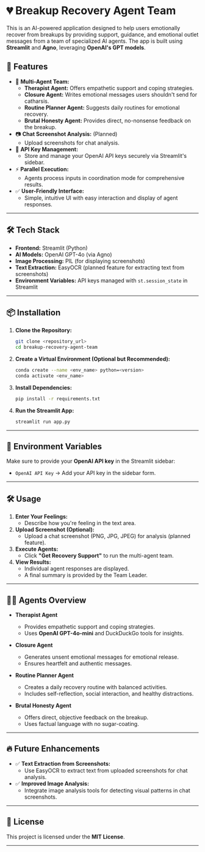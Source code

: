 
# 💔 Breakup Recovery Agent Team

This is an AI-powered application designed to help users emotionally recover from breakups by providing support, guidance, and emotional outlet messages from a team of specialized AI agents. The app is built using **Streamlit** and **Agno**, leveraging **OpenAI's GPT models**.

## 🚀 Features

- 🧠 **Multi-Agent Team:** 
    - **Therapist Agent:** Offers empathetic support and coping strategies.
    - **Closure Agent:** Writes emotional messages users shouldn't send for catharsis.
    - **Routine Planner Agent:** Suggests daily routines for emotional recovery.
    - **Brutal Honesty Agent:** Provides direct, no-nonsense feedback on the breakup.
- 📷 **Chat Screenshot Analysis:** (Planned)
    - Upload screenshots for chat analysis.
- 🔑 **API Key Management:**
    - Store and manage your OpenAI API keys securely via Streamlit's sidebar.
- ⚡ **Parallel Execution:** 
    - Agents process inputs in coordination mode for comprehensive results.
- ✅ **User-Friendly Interface:** 
    - Simple, intuitive UI with easy interaction and display of agent responses.

---

## 🛠️ Tech Stack

- **Frontend:** Streamlit (Python)
- **AI Models:** OpenAI GPT-4o (via Agno)
- **Image Processing:** PIL (for displaying screenshots)
- **Text Extraction:** EasyOCR (planned feature for extracting text from screenshots)
- **Environment Variables:** API keys managed with `st.session_state` in Streamlit

---

## 📦 Installation

1. **Clone the Repository:**
   ```bash
   git clone <repository_url>
   cd breakup-recovery-agent-team
   ```

2. **Create a Virtual Environment (Optional but Recommended):**
   ```bash
   conda create --name <env_name> python=<version>
   conda activate <env_name>
   ```

3. **Install Dependencies:**
   ```bash
   pip install -r requirements.txt
   ```

4. **Run the Streamlit App:**
   ```bash
   streamlit run app.py
   ```

---

## 🔑 Environment Variables

Make sure to provide your **OpenAI API key** in the Streamlit sidebar:

- `OpenAI API Key` → Add your API key in the sidebar form.

---

## 🛠️ Usage

1. **Enter Your Feelings:** 
    - Describe how you're feeling in the text area.
2. **Upload Screenshot (Optional):**
    - Upload a chat screenshot (PNG, JPG, JPEG) for analysis (planned feature).
3. **Execute Agents:**
    - Click **"Get Recovery Support"** to run the multi-agent team.
4. **View Results:**
    - Individual agent responses are displayed.
    - A final summary is provided by the Team Leader.

---

## 🧑‍💻 Agents Overview

- **Therapist Agent**
    - Provides empathetic support and coping strategies.
    - Uses **OpenAI GPT-4o-mini** and DuckDuckGo tools for insights.
  
- **Closure Agent**
    - Generates unsent emotional messages for emotional release.
    - Ensures heartfelt and authentic messages.

- **Routine Planner Agent**
    - Creates a daily recovery routine with balanced activities.
    - Includes self-reflection, social interaction, and healthy distractions.

- **Brutal Honesty Agent**
    - Offers direct, objective feedback on the breakup.
    - Uses factual language with no sugar-coating.

---

## 🔥 Future Enhancements

- ✅ **Text Extraction from Screenshots:** 
    - Use EasyOCR to extract text from uploaded screenshots for chat analysis.
- ✅ **Improved Image Analysis:** 
    - Integrate image analysis tools for detecting visual patterns in chat screenshots.

---

## 📄 License

This project is licensed under the **MIT License**.

---
